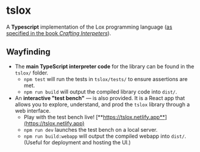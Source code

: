 # tslox

A **Typescript** implementation of the Lox programming language ([as specified in the book _Crafting Interpeters_](https://craftinginterpreters.com/the-lox-language.html)).

## Wayfinding

- The **main TypeScript interpreter code** for the library can be found in the `tslox/` folder.
  - `npm test` will run the tests in `tslox/tests/` to ensure assertions are met.
  - `npm run build` will output the compiled library code into `dist/`.
- An **interactive "test bench"** &mdash; is also provided. It is a React app that allows you to explore, understand, and prod the `tslox` library through a web interface.
  - Play with the test bench live! [**https://tslox.netlify.app**](https://tslox.netlify.app)
  - `npm run dev` launches the test bench on a local server.
  - `npm run build:webapp` will output the compiled webapp into `dist/`. (Useful for deployment and hosting the UI.)
